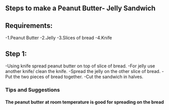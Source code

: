 ## Steps to make a Peanut Butter- Jelly Sandwich

## Requirements:
-1.Peanut Butter
-2.Jelly
-3.Slices of bread
-4.Knife
    
## Step 1:
-Using knife spread peanut butter on top of slice of bread.
-For jelly use another knife/ clean the knife.
-Spread the jelly on the other slice of bread.
-Put the two pieces of bread together.
-Cut the sandwich in halves.

### Tips and Suggestions
#### The peanut butter at room temperature is good for spreading on the bread



